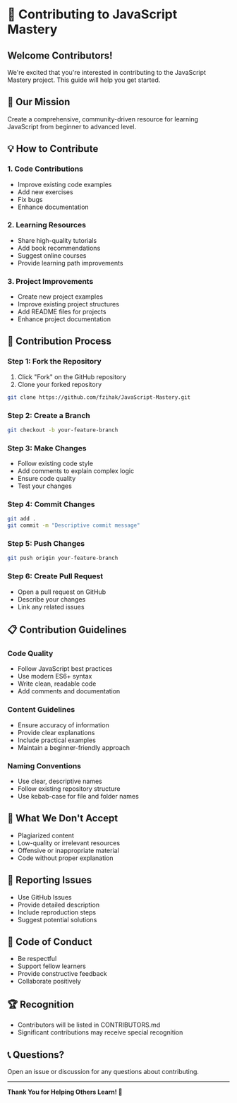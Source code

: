 # 🤝 Contributing to JavaScript Mastery

## Welcome Contributors!

We're excited that you're interested in contributing to the JavaScript Mastery project. This guide will help you get started.

## 🎯 Our Mission
Create a comprehensive, community-driven resource for learning JavaScript from beginner to advanced level.

## 💡 How to Contribute

### 1. Code Contributions
- Improve existing code examples
- Add new exercises
- Fix bugs
- Enhance documentation

### 2. Learning Resources
- Share high-quality tutorials
- Add book recommendations
- Suggest online courses
- Provide learning path improvements

### 3. Project Improvements
- Create new project examples
- Improve existing project structures
- Add README files for projects
- Enhance project documentation

## 🚀 Contribution Process

### Step 1: Fork the Repository
1. Click "Fork" on the GitHub repository
2. Clone your forked repository
```bash
git clone https://github.com/fzihak/JavaScript-Mastery.git
```

### Step 2: Create a Branch
```bash
git checkout -b your-feature-branch
```

### Step 3: Make Changes
- Follow existing code style
- Add comments to explain complex logic
- Ensure code quality
- Test your changes

### Step 4: Commit Changes
```bash
git add .
git commit -m "Descriptive commit message"
```

### Step 5: Push Changes
```bash
git push origin your-feature-branch
```

### Step 6: Create Pull Request
- Open a pull request on GitHub
- Describe your changes
- Link any related issues

## 📋 Contribution Guidelines

### Code Quality
- Follow JavaScript best practices
- Use modern ES6+ syntax
- Write clean, readable code
- Add comments and documentation

### Content Guidelines
- Ensure accuracy of information
- Provide clear explanations
- Include practical examples
- Maintain a beginner-friendly approach

### Naming Conventions
- Use clear, descriptive names
- Follow existing repository structure
- Use kebab-case for file and folder names

## 🚫 What We Don't Accept
- Plagiarized content
- Low-quality or irrelevant resources
- Offensive or inappropriate material
- Code without proper explanation

## 📝 Reporting Issues
- Use GitHub Issues
- Provide detailed description
- Include reproduction steps
- Suggest potential solutions

## 🌟 Code of Conduct
- Be respectful
- Support fellow learners
- Provide constructive feedback
- Collaborate positively

## 🏆 Recognition
- Contributors will be listed in CONTRIBUTORS.md
- Significant contributions may receive special recognition

## 📞 Questions?
Open an issue or discussion for any questions about contributing.

---

**Thank You for Helping Others Learn! 🙌**